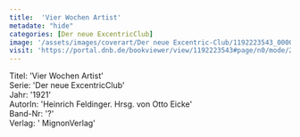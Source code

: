 ```yaml
---
title:  'Vier Wochen Artist'
metadate: "hide"
categories: [Der neue ExcentricClub]
image: '/assets/images/coverart/Der neue Excentric-Club/1192223543_00000010.jpg'
visit: 'https://portal.dnb.de/bookviewer/view/1192223543#page/n0/mode/2up'
---
```

Titel: 'Vier Wochen Artist' <br>
Serie: 'Der neue ExcentricClub' <br>
Jahr: '1921' <br>
AutorIn: 'Heinrich Feldinger. Hrsg. von Otto Eicke' <br>
Band-Nr: '?' <br>
Verlag: ' MignonVerlag'